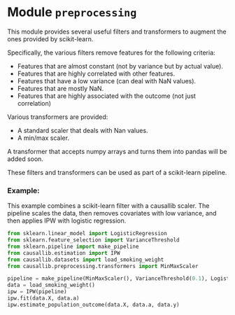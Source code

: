 # Module `preprocessing`
This module provides several useful filters and transformers to augment
the ones provided by scikit-learn.
 
Specifically, the various filters remove features for the following criteria:
- Features that are almost constant (not by variance but by actual value).
- Features that are highly correlated with other features.
- Features that have a low variance (can deal with NaN values).
- Features that are mostly NaN.
- Features that are highly associated with the outcome (not just correlation)

Various transformers are provided:
- A standard scaler that deals with Nan values.
- A min/max scaler.

A transformer that accepts numpy arrays and turns them into pandas will be added soon. 

These filters and transformers can be used as part of a scikit-learn pipeline.

### Example:
This example combines a scikit-learn filter with a causallib scaler.
The pipeline scales the data, then removes covariates with low variance, 
and then applies IPW with logistic regression. 

```Python
from sklearn.linear_model import LogisticRegression
from sklearn.feature_selection import VarianceThreshold
from sklearn.pipeline import make_pipeline
from causallib.estimation import IPW
from causallib.datasets import load_smoking_weight
from causallib.preprocessing.transformers import MinMaxScaler

pipeline = make_pipeline(MinMaxScaler(), VarianceThreshold(0.1), LogisticRegression())
data = load_smoking_weight()
ipw = IPW(pipeline)
ipw.fit(data.X, data.a)
ipw.estimate_population_outcome(data.X, data.a, data.y)
```